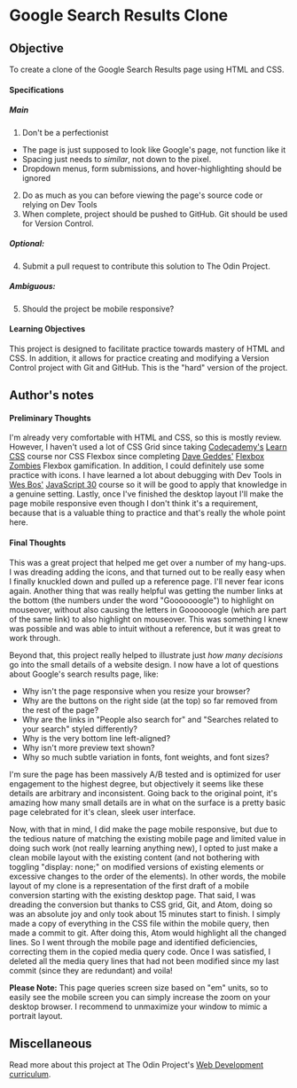 # Google Search Results Clone

## Objective

To create a clone of the Google Search Results page using HTML and CSS.

#### Specifications

##### Main

1. Don't be a perfectionist
 * The page is just supposed to look like Google's page, not function like it
 * Spacing just needs to *similar*, not down to the pixel.
 * Dropdown menus, form submissions, and hover-highlighting should be ignored
2. Do as much as you can before viewing the page's source code or relying on Dev Tools
3. When complete, project should be pushed to GitHub. Git should be used for Version Control.

##### Optional:
4. Submit a pull request to contribute this solution to The Odin Project.

##### Ambiguous:
5. Should the project be mobile responsive?

#### Learning Objectives

This project is designed to facilitate practice towards mastery of HTML and CSS. In addition, it allows for practice creating and modifying a Version Control project with Git and GitHub. This is the "hard" version of the project.

## Author's notes

#### Preliminary Thoughts

I'm already very comfortable with HTML and CSS, so this is mostly review. However, I haven't used a lot of CSS Grid since taking [Codecademy's](https://www.codecademy.com/learn) [Learn CSS](https://www.codecademy.com/learn/learn-css) course nor CSS Flexbox since completing [Dave Geddes'](https://twitter.com/geddski) [Flexbox Zombies](https://mastery.games/p/flexbox-zombies) Flexbox gamification. In addition, I could definitely use some practice with icons. I have learned a lot about debugging with Dev Tools in [Wes Bos'](https://wesbos.com/) [JavaScript 30](https://javascript30.com/) course so it will be good to apply that knowledge in a genuine setting. Lastly, once I've finished the desktop layout I'll make the page mobile responsive even though I don't think it's a requirement, because that is a valuable thing to practice and that's really the whole point here.

#### Final Thoughts

This was a great project that helped me get over a number of my hang-ups. I was dreading adding the icons, and that turned out to be really easy when I finally knuckled down and pulled up a reference page. I'll never fear icons again. Another thing that was really helpful was getting the number links at the bottom (the numbers under the word "Gooooooogle") to highlight on mouseover, without also causing the letters in Gooooooogle (which are part of the same link) to also highlight on mouseover. This was something I knew was possible and was able to intuit without a reference, but it was great to work through.

Beyond that, this project really helped to illustrate just *how many decisions* go into the small details of a website design. I now have a lot of questions about Google's search results page, like:
* Why isn't the page responsive when you resize your browser?
* Why are the buttons on the right side (at the top) so far removed from the rest of the page?
* Why are the links in "People also search for" and "Searches related to your search" styled differently?
* Why is the very bottom line left-aligned?
* Why isn't more preview text shown?
* Why so much subtle variation in fonts, font weights, and font sizes?

I'm sure the page has been massively A/B tested and is optimized for user engagement to the highest degree, but objectively it seems like these details are arbitrary and inconsistent. Going back to the original point, it's amazing how many small details are in what on the surface is a pretty basic page celebrated for it's clean, sleek user interface.

Now, with that in mind, I did make the page mobile responsive, but due to the tedious nature of matching the existing mobile page and limited value in doing such work (not really learning anything new), I opted to just make a clean mobile layout with the existing content (and not bothering with toggling "display: none;" on modified versions of existing elements or excessive changes to the order of the elements). In other words, the mobile layout of my clone is a representation of the first draft of a mobile conversion starting with the existing desktop page. That said, I was dreading the conversion but thanks to CSS grid, Git, and Atom, doing so was an absolute joy and only took about 15 minutes start to finish. I simply made a copy of everything in the CSS file within the mobile query, then made a commit to git. After doing this, Atom would highlight all the changed lines. So I went through the mobile page and identified deficiencies, correcting them in the copied media query code. Once I was satisfied, I deleted all the media query lines that had not been modified since my last commit (since they are redundant) and voila!

**Please Note:** This page queries screen size based on "em" units, so to easily see the mobile screen you can simply increase the zoom on your desktop browser. I recommend to unmaximize your window to mimic a portrait layout.

## Miscellaneous

Read more about this project at The Odin Project's [Web Development curriculum](http://www.theodinproject.com/courses/web-development-101/lessons/html-css).
